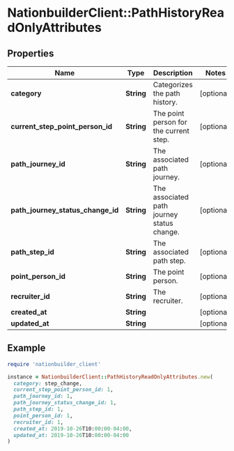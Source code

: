 # NationbuilderClient::PathHistoryReadOnlyAttributes

## Properties

| Name | Type | Description | Notes |
| ---- | ---- | ----------- | ----- |
| **category** | **String** | Categorizes the path history. | [optional] |
| **current_step_point_person_id** | **String** | The point person for the current step. | [optional] |
| **path_journey_id** | **String** | The associated path journey. | [optional] |
| **path_journey_status_change_id** | **String** | The associated path journey status change. | [optional] |
| **path_step_id** | **String** | The associated path step. | [optional] |
| **point_person_id** | **String** | The point person. | [optional] |
| **recruiter_id** | **String** | The recruiter. | [optional] |
| **created_at** | **String** |  | [optional] |
| **updated_at** | **String** |  | [optional] |

## Example

```ruby
require 'nationbuilder_client'

instance = NationbuilderClient::PathHistoryReadOnlyAttributes.new(
  category: step_change,
  current_step_point_person_id: 1,
  path_journey_id: 1,
  path_journey_status_change_id: 1,
  path_step_id: 1,
  point_person_id: 1,
  recruiter_id: 1,
  created_at: 2019-10-26T10:00:00-04:00,
  updated_at: 2019-10-26T10:00:00-04:00
)
```

